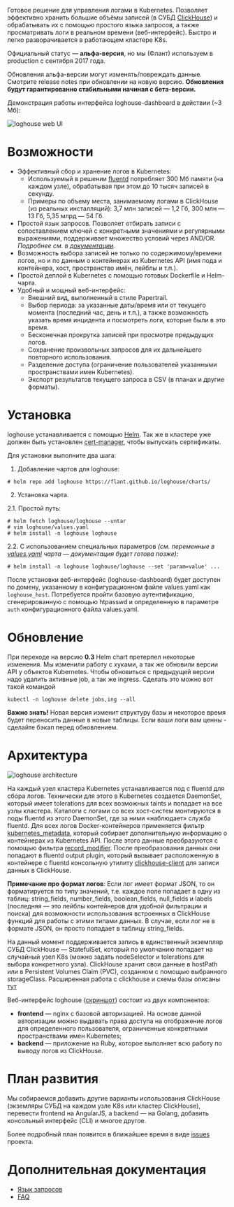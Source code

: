 Готовое решение для управления логами в Kubernetes. Позволяет эффективно хранить большие объёмы записей (в СУБД [ClickHouse](https://github.com/yandex/ClickHouse)) и обрабатывать их с помощью простого языка запросов, а также просматривать логи в реальном времени (веб-интерфейс). Быстро и легко разворачивается в работающем кластере K8s.

Официальный статус — **альфа-версия**, но мы (Флант) используем в production с сентября 2017 года.

Обновления альфа-версии могут изменять/повреждать данные. Смотрите release notes при обновлении на новую версию. **Обновления будут гарантированно стабильными начиная с бета-версии.**

Демонстрация работы интерфейса loghouse-dashboard в действии (~3 Мб):

![loghouse web UI](https://cdn.rawgit.com/flant/loghouse/master/docs/web-ui-animated.gif)

# Возможности

* Эффективный сбор и хранение логов в Kubernetes:
  * Используемый в решении [fluentd](https://www.fluentd.org/) потребляет 300 Мб памяти (на каждом узле), обрабатывая при этом до 10 тысяч записей в секунду.
  * Примеры по объему места, занимаемому логами в ClickHouse (из реальных инсталляций): 3,7 млн записей — 1,2 Гб, 300 млн — 13 Гб, 5,35 млрд — 54 Гб.
* Простой язык запросов. Позволяет отбирать записи с сопоставлением ключей с конкретными значениями и регулярными выражениями, поддерживает множество условий через AND/OR. *Подробнее см. в [документации](query-language.md).*
* Возможность выбора записей не только по содержимому/времени логов, но и по данным о контейнерах из Kubernetes API (имя пода и контейнера, хост, пространство имён, лейблы и т.п.).
* Простой деплой в Kubernetes с помощью готовых Dockerfile и Helm-чарта.
* Удобный и мощный веб-интерфейс:
  * Внешний вид, выполненный в стиле Papertrail.
  * Выбор периода: за указанные даты/время или от текущего момента (последний час, день и т.п.), а также возможность указать время инцидента и посмотреть логи, которые были в это время.
  * Бесконечная прокрутка записей при просмотре предыдущих логов.
  * Сохранение произвольных запросов для их дальнейшего повторного использования.
  * Разделение доступа (ограничение пользователей указанными пространствами имен Kubernetes).
  * Экспорт результатов текущего запроса в CSV (в планах и другие форматы).

# Установка

loghouse устанавливается с помощью [Helm](https://github.com/kubernetes/helm). Так же в кластере уже должен быть установлен [cert-manager](https://github.com/jetstack/cert-manager), чтобы выпускать сертификаты.

Для установки выполните два шага:

1. Добавление чартов для loghouse:
```
# helm repo add loghouse https://flant.github.io/loghouse/charts/
```

2. Установка чарта.

2.1. Простой путь:

```
# helm fetch loghouse/loghouse --untar
# vim loghouse/values.yaml
# helm install -n loghouse loghouse
```

2.2. С использованием специальных параметров *(см. переменные в [values.yaml](https://github.com/flant/loghouse/blob/master/charts/loghouse/values.yaml) чарта — документация будет готова позже)*:

```
# helm install -n loghouse loghouse/loghouse --set 'param=value' ...
```

После установки веб-интерфейс (loghouse-dashboard) будет доступен по домену, указанному в конфигурационном файле values.yaml как ```loghouse_host```. Потребуется пройти базовую аутентификацию, сгенерированную с помощью htpasswd и определенную в параметре ```auth``` конфигурационного файла values.yaml.

# Обновление

При переходе на версию **0.3** Helm chart претерпел некоторые изменения. Мы изменили работу с хуками, а так же обновили версии API у объектов Kubernetes. Чтобы обновиться с предыдущей версии надо удалить активные job, а так же ingress. Сделать это можно вот такой командой
```
kubectl -n loghouse delete jobs,ing --all
```

**Важно знать!** Новая версия изменит структуру базы и некоторое время будет переносить данные в новые таблицы. Если ваши логи вам ценны - сделайте бэкап перед обновлением.

# Архитектура

![loghouse architecture](docs/architecture.png)

На каждый узел кластера Kubernetes устанавливается под с fluentd для сбора логов. Технически для этого в Kubernetes создается DaemonSet, который имеет tolerations для всех возможных taints и попадает на все узлы кластера. Каталоги с логами со всех хост-систем монтируются в поды fluentd из этого DaemonSet, где за ними «наблюдает» служба fluentd. Для всех логов Docker-контейнеров применяется фильтр [kubernetes_metadata](https://github.com/fabric8io/fluent-plugin-kubernetes_metadata_filter), который собирает дополнительную информацию о контейнерах из Kubernetes API. После этого данные преобразуются с помощью фильтра [record_modifier](https://github.com/repeatedly/fluent-plugin-record-modifier). После преобразования данных они попадают в fluentd output plugin, который вызывает расположенную в контейнере с fluentd консольную утилиту [clickhouse-client](https://clickhouse.yandex/docs/en/interfaces/cli.html) для записи данных в ClickHouse.

**Примечание про формат логов**: Если лог имеет формат JSON, то он форматируется по типу значений, т.е. каждое поле попадает в одну из таблиц: string_fields, number_fields, boolean_fields, null_fields и labels (последняя — это лейблы контейнеров для удобной фильтрации и поиска) для возможности использования встроенных в ClickHouse функций для работы с этими типами данных. В случае, если лог не в формате JSON, он просто попадает в таблицу string_fields.

На данный момент поддерживается запись в единственный экземпляр СУБД ClickHouse — StatefulSet, который по умолчанию попадает на случайный узел K8s (можно задать nodeSelector и tolerations для выбора конкретного узла). ClickHouse хранит свои данные в hostPath или в Persistent Volumes Claim (PVC), созданном с помощью выбранного storageClass. Расширенная работа с clickhouse и схемы базы описаны [тут](docs/schemas/README.md)

Веб-интерфейс loghouse ([скриншот](docs/loghouse_interface.png)) состоит из двух компонентов:

* **frontend** — nginx с базовой авторизацией. На основе данной авторизации можно выдавать права доступа на отображение логов для определенного пользователя, ограниченные конкретными пространствами имен Kubernetes;
* **backend** — приложение на Ruby, которое выполняет всю работу по выводу логов из ClickHouse.

# План развития

Мы собираемся добавить другие варианты использования ClickHouse (экземляры СУБД на каждом узле K8s или кластер ClickHouse), перевести frontend на AngularJS, а backend — на Golang, добавить консольный интерфейс (CLI) и многое другое.

Более подробный план появится в ближайшее время в виде [issues](https://github.com/flant/loghouse/issues) проекта.

# Дополнительная документация

* [Язык запросов](query-language.md)
* [FAQ](FAQ.md)
